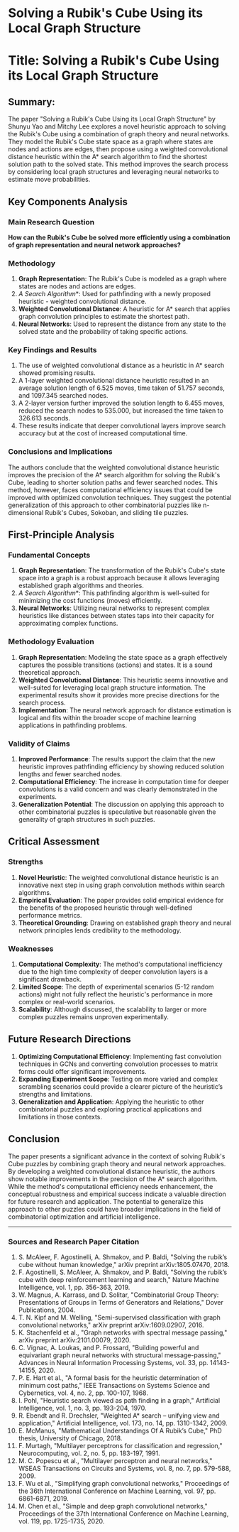 # Solving a Rubik's Cube Using its Local Graph Structure

# Title: Solving a Rubik's Cube Using its Local Graph Structure

## Summary:
The paper "Solving a Rubik's Cube Using its Local Graph Structure" by Shunyu Yao and Mitchy Lee explores a novel heuristic approach to solving the Rubik's Cube using a combination of graph theory and neural networks. They model the Rubik's Cube state space as a graph where states are nodes and actions are edges, then propose using a weighted convolutional distance heuristic within the A* search algorithm to find the shortest solution path to the solved state. This method improves the search process by considering local graph structures and leveraging neural networks to estimate move probabilities.

## Key Components Analysis

### Main Research Question
**How can the Rubik's Cube be solved more efficiently using a combination of graph representation and neural network approaches?**

### Methodology
1. **Graph Representation**: The Rubik's Cube is modeled as a graph where states are nodes and actions are edges.
2. **A* Search Algorithm**: Used for pathfinding with a newly proposed heuristic - weighted convolutional distance.
3. **Weighted Convolutional Distance**: A heuristic for A* search that applies graph convolution principles to estimate the shortest path.
4. **Neural Networks**: Used to represent the distance from any state to the solved state and the probability of taking specific actions.

### Key Findings and Results
1. The use of weighted convolutional distance as a heuristic in A* search showed promising results.
2. A 1-layer weighted convolutional distance heuristic resulted in an average solution length of 6.525 moves, time taken of 51.757 seconds, and 1097.345 searched nodes.
3. A 2-layer version further improved the solution length to 6.455 moves, reduced the search nodes to 535.000, but increased the time taken to 326.613 seconds.
4. These results indicate that deeper convolutional layers improve search accuracy but at the cost of increased computational time.

### Conclusions and Implications
The authors conclude that the weighted convolutional distance heuristic improves the precision of the A* search algorithm for solving the Rubik's Cube, leading to shorter solution paths and fewer searched nodes. This method, however, faces computational efficiency issues that could be improved with optimized convolution techniques. They suggest the potential generalization of this approach to other combinatorial puzzles like n-dimensional Rubik's Cubes, Sokoban, and sliding tile puzzles.

## First-Principle Analysis

### Fundamental Concepts

1. **Graph Representation**: The transformation of the Rubik's Cube's state space into a graph is a robust approach because it allows leveraging established graph algorithms and theories.
2. **A* Search Algorithm**: This pathfinding algorithm is well-suited for minimizing the cost functions (moves) efficiently.
3. **Neural Networks**: Utilizing neural networks to represent complex heuristics like distances between states taps into their capacity for approximating complex functions.

### Methodology Evaluation

1. **Graph Representation**: Modeling the state space as a graph effectively captures the possible transitions (actions) and states. It is a sound theoretical approach.
2. **Weighted Convolutional Distance**: This heuristic seems innovative and well-suited for leveraging local graph structure information. The experimental results show it provides more precise directions for the search process.
3. **Implementation**: The neural network approach for distance estimation is logical and fits within the broader scope of machine learning applications in pathfinding problems.

### Validity of Claims

1. **Improved Performance**: The results support the claim that the new heuristic improves pathfinding efficiency by showing reduced solution lengths and fewer searched nodes.
2. **Computational Efficiency**: The increase in computation time for deeper convolutions is a valid concern and was clearly demonstrated in the experiments.
3. **Generalization Potential**: The discussion on applying this approach to other combinatorial puzzles is speculative but reasonable given the generality of graph structures in such puzzles.

## Critical Assessment

### Strengths

1. **Novel Heuristic**: The weighted convolutional distance heuristic is an innovative next step in using graph convolution methods within search algorithms.
2. **Empirical Evaluation**: The paper provides solid empirical evidence for the benefits of the proposed heuristic through well-defined performance metrics.
3. **Theoretical Grounding**: Drawing on established graph theory and neural network principles lends credibility to the methodology.

### Weaknesses

1. **Computational Complexity**: The method's computational inefficiency due to the high time complexity of deeper convolution layers is a significant drawback.
2. **Limited Scope**: The depth of experimental scenarios (5-12 random actions) might not fully reflect the heuristic's performance in more complex or real-world scenarios.
3. **Scalability**: Although discussed, the scalability to larger or more complex puzzles remains unproven experimentally.

## Future Research Directions

1. **Optimizing Computational Efficiency**: Implementing fast convolution techniques in GCNs and converting convolution processes to matrix forms could offer significant improvements.
2. **Expanding Experiment Scope**: Testing on more varied and complex scrambling scenarios could provide a clearer picture of the heuristic’s strengths and limitations.
3. **Generalization and Application**: Applying the heuristic to other combinatorial puzzles and exploring practical applications and limitations in those contexts.

## Conclusion

The paper presents a significant advance in the context of solving Rubik's Cube puzzles by combining graph theory and neural network approaches. By developing a weighted convolutional distance heuristic, the authors show notable improvements in the precision of the A* search algorithm. While the method's computational efficiency needs enhancement, the conceptual robustness and empirical success indicate a valuable direction for future research and application. The potential to generalize this approach to other puzzles could have broader implications in the field of combinatorial optimization and artificial intelligence.

---

### Sources and Research Paper Citation
1. S. McAleer, F. Agostinelli, A. Shmakov, and P. Baldi, "Solving the rubik’s cube without human knowledge," arXiv preprint arXiv:1805.07470, 2018.
2. F. Agostinelli, S. McAleer, A. Shmakov, and P. Baldi, "Solving the rubik’s cube with deep reinforcement learning and search," Nature Machine Intelligence, vol. 1, pp. 356-363, 2019.
3. W. Magnus, A. Karrass, and D. Solitar, "Combinatorial Group Theory: Presentations of Groups in Terms of Generators and Relations," Dover Publications, 2004.
4. T. N. Kipf and M. Welling, "Semi-supervised classification with graph convolutional networks," arXiv preprint arXiv:1609.02907, 2016.
5. K. Stachenfeld et al., "Graph networks with spectral message passing," arXiv preprint arXiv:2101.00079, 2020.
6. C. Vignac, A. Loukas, and P. Frossard, "Building powerful and equivariant graph neural networks with structural message-passing," Advances in Neural Information Processing Systems, vol. 33, pp. 14143-14155, 2020.
7. P. E. Hart et al., "A formal basis for the heuristic determination of minimum cost paths," IEEE Transactions on Systems Science and Cybernetics, vol. 4, no. 2, pp. 100-107, 1968.
8. I. Pohl, "Heuristic search viewed as path finding in a graph," Artificial Intelligence, vol. 1, no. 3, pp. 193-204, 1970.
9. R. Ebendt and R. Drechsler, "Weighted A* search – unifying view and application," Artificial Intelligence, vol. 173, no. 14, pp. 1310-1342, 2009.
10. E. McManus, "Mathematical Understandings Of A Rubik’s Cube," PhD thesis, University of Chicago, 2018.
11. F. Murtagh, "Multilayer perceptrons for classification and regression," Neurocomputing, vol. 2, no. 5, pp. 183-197, 1991.
12. M. C. Popescu et al., "Multilayer perceptron and neural networks," WSEAS Transactions on Circuits and Systems, vol. 8, no. 7, pp. 579-588, 2009.
13. F. Wu et al., "Simplifying graph convolutional networks," Proceedings of the 36th International Conference on Machine Learning, vol. 97, pp. 6861-6871, 2019.
14. M. Chen et al., "Simple and deep graph convolutional networks," Proceedings of the 37th International Conference on Machine Learning, vol. 119, pp. 1725-1735, 2020.